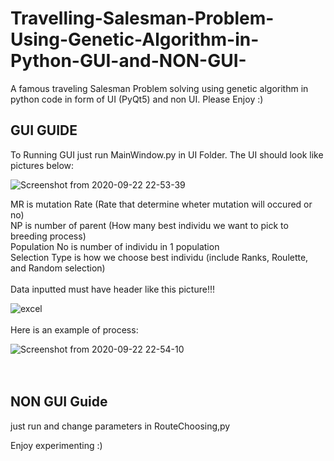 # Travelling-Salesman-Problem-Using-Genetic-Algorithm-in-Python-GUI-and-NON-GUI-
A famous traveling Salesman Problem solving using genetic algorithm in python code in form of UI (PyQt5) and non UI. Please Enjoy :)

## GUI GUIDE
To Running GUI just run MainWindow.py in UI Folder. The UI should look like pictures below:

![Screenshot from 2020-09-22 22-53-39](https://user-images.githubusercontent.com/59665617/93907391-795e5a80-fd27-11ea-8639-4a74b5877ba3.png)

MR is mutation Rate (Rate that determine wheter mutation will occured or no)</br>
NP is number of parent (How many best individu we want to pick to breeding process)</br>
Population No is number of individu in 1 population</br>
Selection Type is how we choose best individu (include Ranks, Roulette, and Random selection)</br>
</br>
Data inputted must have header like this picture!!! </br>

![excel](https://user-images.githubusercontent.com/59665617/93907703-e07c0f00-fd27-11ea-8cef-471cdcf659e6.png)</br>
</br>
Here is an example of process: </br>

![Screenshot from 2020-09-22 22-54-10](https://user-images.githubusercontent.com/59665617/93908117-72841780-fd28-11ea-8a5e-d081512e20cb.png)</br>
</br>
</br>
## NON GUI Guide
just run and change parameters in RouteChoosing,py

Enjoy experimenting :)
